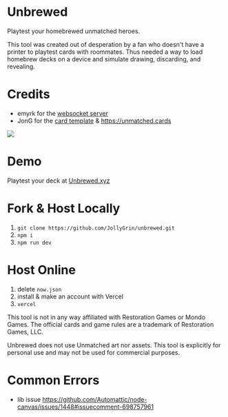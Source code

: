 # Unbrewed

Playtest your homebrewed unmatched heroes.

This tool was created out of desperation by a fan who doesn't have a printer to playtest cards with roommates. Thus needed a way to load homebrew decks on a device and simulate drawing, discarding, and revealing.

# Credits

- emyrk for the [websocket server](https://github.com/Emyrk/unmatched-online)
- JonG for the [card template](https://github.com/jonathanguberman/unmatched_maker/) & https://unmatched.cards

![](https://i.imgur.com/rMTrYOp.gif)

# Demo

Playtest your deck at [Unbrewed.xyz](https://unbrewed.xyz)

# Fork & Host Locally

1. `git clone https://github.com/JollyGrin/unbrewed.git`
2. `npm i`
3. `npm run dev`

# Host Online

1. delete `now.json`
2. install & make an account with Vercel
3. `vercel`

This tool is not in any way affiliated with Restoration Games or Mondo Games. The official cards and game rules are a trademark of Restoration Games, LLC.

Unbrewed does not use Unmatched art nor assets. This tool is explicitly for personal use and may not be used for commercial purposes.


# Common Errors
- lib issue https://github.com/Automattic/node-canvas/issues/1448#issuecomment-698757961